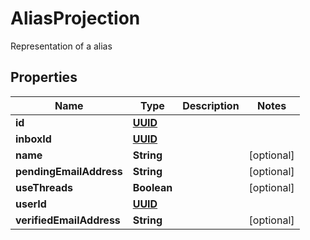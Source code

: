 

# AliasProjection

Representation of a alias
## Properties

Name | Type | Description | Notes
------------ | ------------- | ------------- | -------------
**id** | [**UUID**](UUID.md) |  | 
**inboxId** | [**UUID**](UUID.md) |  | 
**name** | **String** |  |  [optional]
**pendingEmailAddress** | **String** |  |  [optional]
**useThreads** | **Boolean** |  |  [optional]
**userId** | [**UUID**](UUID.md) |  | 
**verifiedEmailAddress** | **String** |  |  [optional]



